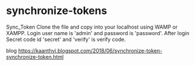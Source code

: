 # synchronize-tokens


Sync_Token
Clone the file and copy into your localhost using WAMP or XAMPP. Login user name is 'admin' and password is 'password'. After login Secret code id 'secret' and 'verify' is verify code.

blog https://kaanthvj.blogspot.com/2018/06/synchronize-token-synchronize-token.html
